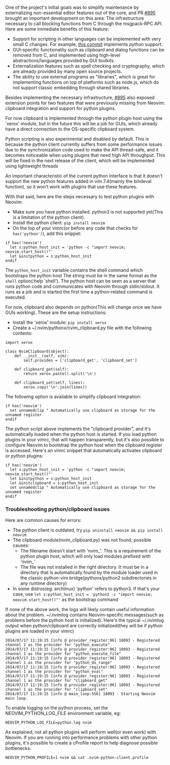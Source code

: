 One of the project's initial goals was to simplify maintenance by externalizing non-essential editor features out of the core, and PR [#895](https://github.com/neovim/neovim/pull/895) brought an important development on this area: The infrastructure necessary to call blocking functions from C through the msgpack-RPC API. Here are some immediate benefits of this feature:

- Support for scripting in other languages can be implemented with very small
  C changes. For example, [this commit](https://github.com/neovim/neovim/commit/486c8e37c17e4aa89fa9ef7e0c682b659a5a8a82) implements python support.
- GUI-specific functionality such as clipboard and dialog functions can be
  removed from C, and implemented using high-level abstractions/languages
  provided by GUI toolkits.
- Externalization features such as spell checking and cryptography, which are
  already provided by many open source projects.
- The ability to use external programs as "libraries", which is great for
  implementing functions on top of platforms such as node.js, which do not
  support classic embedding through shared libraries.

Besides implementing the necessary infrastructure, [#895](https://github.com/neovim/neovim/pull/895) also exposed extension points for two features that were previously missing from Neovim: clipboard
integration and support for python plugins.

For now clipboard is implemented through the python plugin host using the 'xerox' module, but in the future this will be a job for GUIs, which already have a direct connection to the OS-specific clipboard system.

Python scripting is also experimental and disabled by default. This is because the python client currently suffers from some performance issues due to the synchronization code used to make the API thread-safe, and it becomes noticeable when using plugins that need high API throughput. This will be fixed in the next release of the client, which will be implemented using lightweight threads

An important characteristic of the current python interface is that it doesn't support the new python features added in vim 7.4(mainly the bindeval function), so it won't work with plugins that use these features.

With that said, here are the steps necessary to test python plugins with Neovim:

- Make sure you have python installed. python3 is not supported yet(This is a
  limitation of the python client).
- Install the python client: `pip install neovim`
- On the top of your vimrc(or before any code that checks for `has('python')`),
  add this snippet:

```vim
if has('neovim')
  let s:python_host_init = 'python -c "import neovim; neovim.start_host()"'
  let &initpython = s:python_host_init
endif
```

The `python_host_init` variable contains the shell command which bootstraps the python host The string must be in the same format as the `shell` option(:help 'shell'). The python host can be seen as a server that runs python code and communicates with Neovim through stdin/stdout. It runs as a job and is started the first time a python-related command is executed. 

For now, clipboard also depends on python(This will change once we have GUIs working). These are the setup instructions:

- Install the 'xerox' module: `pip install xerox`
- Create a ~/.nvim/pythonx/nvim_clipboard.py file with the following contents:

```
import xerox

class NvimClipboard(object):
    def __init__(self, vim):
        self.provides = ['clipboard_get', 'clipboard_set']

    def clipboard_get(self):
        return xerox.paste().split('\n')
    
    def clipboard_set(self, lines):
        xerox.copy('\n'.join(lines))
```

The following option is available to simplify clipboard integration:

```vim
if has('neovim')
  set unnamedclip " Automatically use clipboard as storage for the unnamed register
endif
```

The python script above implements the "clipboard provider", and it's automatically loaded when the python host is started. If you load python plugins in your vimrc, that will happen transparently, but it's also possible to configure Neovim to bootstrap the python host when the clipboard register is accessed. Here's an vimrc snippet that automatically activates clipboard or python plugins:

```vim
if has('neovim')
  let s:python_host_init = 'python -c "import neovim; neovim.start_host()"'
  let &initpython = s:python_host_init
  let &initclipboard = s:python_host_init
  set unnamedclip " Automatically use clipboard as storage for the unnamed register
endif
```

### Troubleshooting python/clipboard issues

Here are common causes for errors:

- The python client is outdated, try `pip uninstall neovim && pip install neovim`
- The clipboard module(nvim_clipboard.py) was not found, possible causes:
  - The filename doesn't start with 'nvim_'. This is a requirement of the python plugin host, which will only 
    load modules prefixed with 'nvim_'
  - The file was not installed in the right directory. It must be in a directory that is automatically found
    by the module loader used in the classic python-vim bridge(pythonx/python2 subdirectories in any runtime
    directory)
- In some distros(eg: archlinux) 'python' refers to python3. If that's your case, use
  `let s:python_host_init = 'python2 -c "import neovim; neovim.start_host()"'` as the bootstrap command


If none of the above work, the logs will likely contain useful information about the problem. ~/.nvimlog contains Neovim-specific messages(such as problems before the python host is initialized). Here's the typical ~/.nvimlog output when python/clipboard are correctly initialized(they will be if python plugins are loaded in your vimrc)

```
2014/07/17 11:19:15 [info @ provider_register:96] 18093 - Registered channel 1 as the provider for "python_execute"
2014/07/17 11:19:15 [info @ provider_register:96] 18093 - Registered channel 1 as the provider for "python_execute_file"
2014/07/17 11:19:15 [info @ provider_register:96] 18093 - Registered channel 1 as the provider for "python_do_range"
2014/07/17 11:19:15 [info @ provider_register:96] 18093 - Registered channel 1 as the provider for "python_eval"
2014/07/17 11:19:15 [info @ provider_register:96] 18093 - Registered channel 1 as the provider for "clipboard_get"
2014/07/17 11:19:15 [info @ provider_register:96] 18093 - Registered channel 1 as the provider for "clipboard_set"
2014/07/17 11:19:15 [info @ main_loop:556] 18093 - Starting Neovim main loop.
```

To enable logging on the python process, set the NEOVIM_PYTHON_LOG_FILE environment variable, eg:

```
NEOVIM_PYTHON_LOG_FILE=python.log nvim
```

As explained, not all python plugins will perform well(or even work) with Neovim. If you are running into performance problems with other python plugins, it's possible to create a cProfile report to help diagnose possible bottlenecks:

```
NEOVIM_PYTHON_PROFILE=1 nvim && cat .nvim-python-client.profile
```
